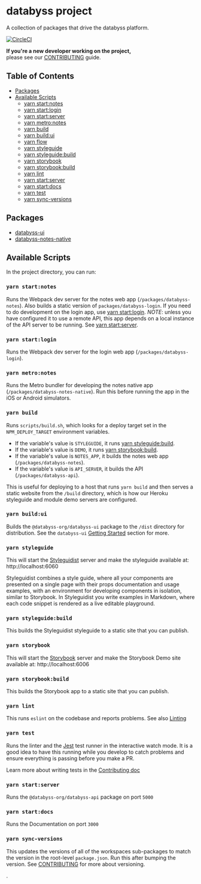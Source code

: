 # databyss project

A collection of packages that drive the databyss platform.

[![CircleCI](https://circleci.com/gh/databyss-org/databyss/tree/master.svg?style=svg)](https://circleci.com/gh/databyss-org/databyss/tree/master)

**If you're a new developer working on the project,**  
please see our [CONTRIBUTING](CONTRIBUTING.md) guide.

## Table of Contents

- [Packages](#packages)
- [Available Scripts](#available-scripts)
  - [yarn start:notes](#yarn-start-notes)
  - [yarn start:login](#yarn-start-login)
  - [yarn start:server](#yarn-start-server)
  - [yarn metro:notes](#yarn-metronotes)
  - [yarn build](#yarn-build)
  - [yarn build:ui](#yarn-buildui)
  - [yarn flow](#yarn-flow)
  - [yarn styleguide](#yarn-styleguide)
  - [yarn styleguide:build](#yarn-styleguidebuild)
  - [yarn storybook](#yarn-storybook)
  - [yarn storybook:build](#yarn-storybookbuild)
  - [yarn lint](#yarn-lint)
  - [yarn start:server](#yarn-startserver)
  - [yarn start:docs](#yarn-startdocs)
  - [yarn test](#yarn-test)
  - [yarn sync-versions](#yarn-sync-versions)

## Packages

- [databyss-ui](packages/databyss-ui)
- [databyss-notes-native](packages/databyss-notes-native)

## Available Scripts

In the project directory, you can run:

### `yarn start:notes`

Runs the Webpack dev server for the notes web app (`/packages/databyss-notes`). Also builds a static version of `packages/databyss-login`. If you need to do development on the login app, use [yarn start:login](#yarn-start-login). _NOTE_: unless you have configured it to use a remote API, this app depends on a local instance of the API server to be running. See [yarn start:server](#yarn-start-server).

### `yarn start:login`

Runs the Webpack dev server for the login web app (`/packages/databyss-login`).

### `yarn metro:notes`

Runs the Metro bundler for developing the notes native app (`/packages/databyss-notes-native`). Run this before running the app in the iOS or Android simulators.

### `yarn build`

Runs `scripts/build.sh`, which looks for a deploy target set in the `NPM_DEPLOY_TARGET` environment variables.

- If the variable's value is `STYLEGUIDE`, it runs [yarn styleguide:build](#yarn-styleguidebuild).
- If the variable's value is `DEMO`, it runs [yarn storybook:build](#yarn-storybookbuild).
- If the variable's value is `NOTES_APP`, it builds the notes web app (`/packages/databyss-notes`).
- If the variable's value is `API_SERVER`, it builds the API (`/packages/databyss-api`).

This is useful for deploying to a host that runs `yarn build` and then serves a static website from the `/build` directory, which is how our Heroku styleguide and module demo servers are configured.

### `yarn build:ui`

Builds the `@databyss-org/databyss-ui` package to the `/dist` directory for distribution. See the `databyss-ui` [Getting Started](packages/databyss-ui/README.md#getting-started) section for more.

### `yarn styleguide`

This will start the [Styleguidist](https://react-styleguidist.js.org/) server and make the styleguide available at: http://localhost:6060

Styleguidist combines a style guide, where all your components are presented on a single page with their props documentation and usage examples, with an environment for developing components in isolation, similar to Storybook. In Styleguidist you write examples in Markdown, where each code snippet is rendered as a live editable playground.

### `yarn styleguide:build`

This builds the Styleguidist styleguide to a static site that you can publish.

### `yarn storybook`

This will start the [Storybook](https://storybook.js.org/) server and make the Storybook Demo site available at: http://localhost:6006

### `yarn storybook:build`

This builds the Storybook app to a static site that you can publish.

### `yarn lint`

This runs `eslint` on the codebase and reports problems. See also [Linting](#linting)

### `yarn test`

Runs the linter and the [Jest](https://jestjs.io/) test runner in the interactive watch mode. It is a good idea to have this running while you develop to catch problems and ensure everything is passing before you make a PR.

Learn more about writing tests in the [Contributing doc](CONTRIBUTING.md#writing-tests)

### `yarn start:server`

Runs the `@databyss-org/databyss-api` package on port `5000`

### `yarn start:docs`

Runs the Documentation on port `3000`

### `yarn sync-versions`

This updates the versions of all of the workspaces sub-packages to match the version in the root-level `package.json`. Run this after bumping the version. See [CONTRIBUTING](CONTRIBUTING.md) for more about versioning.

.
